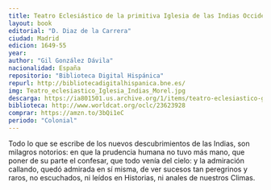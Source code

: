 ```yaml
---
title: Teatro Eclesiástico de la primitiva Iglesia de las Indias Occidentales 
layout: book
editorial: "D. Diaz de la Carrera"
ciudad: Madrid
edicion: 1649-55
year: 
author: "Gil González Dávila"
nacionalidad: España
repositorio: "Biblioteca Digital Hispánica"
repurl: http://bibliotecadigitalhispanica.bne.es/
img: Teatro_eclesiastico_Iglesia_Indias_Morel.jpg
descarga: https://ia801501.us.archive.org/1/items/teatro-eclesiastico-gil-gonzalez-davila/Teatro%20eclesi%C3%A1stico%20-%20Gil%20Gonz%C3%A1lez%20D%C3%A1vila.pdf
biblioteca: http://www.worldcat.org/oclc/23623928
comprar: https://amzn.to/3bQi1eC
periodo: "Colonial"
---
```

 

Todo lo que se escribe de los nuevos descubrimientos de las Indias, son milagros notorios: en que la prudencia humana no tuvo más mano, que poner de su parte el confesar, que todo venía del cielo: y la admiración callando, quedó admirada en sí misma, de ver sucesos tan peregrinos y raros, no escuchados, ni leídos en Historias, ni anales de nuestros Climas.
